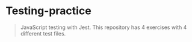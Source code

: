 # Testing-practice
> JavaScript testing with Jest. This repository has 4 exercises with 4 different test files.
